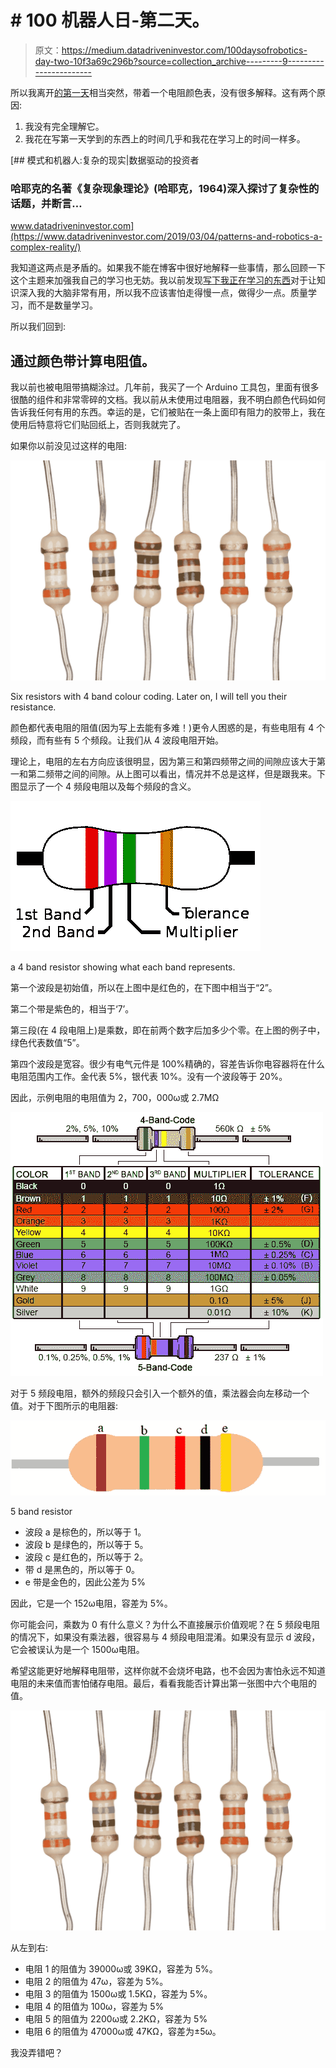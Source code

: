 # # 100 机器人日-第二天。

> 原文：<https://medium.datadriveninvestor.com/100daysofrobotics-day-two-10f3a69c296b?source=collection_archive---------9----------------------->

所以我离开[的第一天](https://medium.com/@IanAmes/100daysofrobotics-day-one-e425373f751c)相当突然，带着一个电阻颜色表，没有很多解释。这有两个原因:

1.  我没有完全理解它。
2.  我花在写第一天学到的东西上的时间几乎和我花在学习上的时间一样多。

[](https://www.datadriveninvestor.com/2019/03/04/patterns-and-robotics-a-complex-reality/) [## 模式和机器人:复杂的现实|数据驱动的投资者

### 哈耶克的名著《复杂现象理论》(哈耶克，1964)深入探讨了复杂性的话题，并断言…

www.datadriveninvestor.com](https://www.datadriveninvestor.com/2019/03/04/patterns-and-robotics-a-complex-reality/) 

我知道这两点是矛盾的。如果我不能在博客中很好地解释一些事情，那么回顾一下这个主题来加强我自己的学习也无妨。我以前发现[写下我正在学习的东西](https://medium.com/software-engineering-roundup)对于让知识深入我的大脑非常有用，所以我不应该害怕走得慢一点，做得少一点。质量学习，而不是数量学习。

所以我们回到:

## 通过颜色带计算电阻值。

我以前也被电阻带搞糊涂过。几年前，我买了一个 Arduino 工具包，里面有很多很酷的组件和非常零碎的文档。我以前从未使用过电阻器，我不明白颜色代码如何告诉我任何有用的东西。幸运的是，它们被贴在一条上面印有阻力的胶带上，我在使用后特意将它们贴回纸上，否则我就完了。

如果你以前没见过这样的电阻:

![](img/307f3deee1c780324f27fbe5c548824a.png)

Six resistors with 4 band colour coding. Later on, I will tell you their resistance.

颜色都代表电阻的阻值(因为写上去能有多难！)更令人困惑的是，有些电阻有 4 个频段，而有些有 5 个频段。让我们从 4 波段电阻开始。

理论上，电阻的左右方向应该很明显，因为第三和第四频带之间的间隙应该大于第一和第二频带之间的间隙。从上图可以看出，情况并不总是这样，但是跟我来。下图显示了一个 4 频段电阻以及每个频段的含义。

![](img/676c72b21a86cd38775a26fb9d14137a.png)

a 4 band resistor showing what each band represents.

第一个波段是初始值，所以在上图中是红色的，在下图中相当于“2”。

第二个带是紫色的，相当于‘7’。

第三段(在 4 段电阻上)是乘数，即在前两个数字后加多少个零。在上图的例子中，绿色代表数值“5”。

第四个波段是宽容。很少有电气元件是 100%精确的，容差告诉你电容器将在什么电阻范围内工作。金代表 5%，银代表 10%。没有一个波段等于 20%。

因此，示例电阻的电阻值为 2，700，000ω或 2.7MΩ

![](img/a19c5c6d828f1a2058a1c3501aec6289.png)

对于 5 频段电阻，额外的频段只会引入一个额外的值，乘法器会向左移动一个值。对于下图所示的电阻器:

![](img/b8b7d735cccb936c493dfb4f4885477d.png)

5 band resistor

*   波段 a 是棕色的，所以等于 1。
*   波段 b 是绿色的，所以等于 5。
*   波段 c 是红色的，所以等于 2。
*   带 d 是黑色的，所以等于 0。
*   e 带是金色的，因此公差为 5%

因此，它是一个 152ω电阻，容差为 5%。

你可能会问，乘数为 0 有什么意义？为什么不直接展示价值观呢？在 5 频段电阻的情况下，如果没有乘法器，很容易与 4 频段电阻混淆。如果没有显示 d 波段，它会被误认为是一个 1500ω电阻。

希望这能更好地解释电阻带，这样你就不会烧坏电路，也不会因为害怕永远不知道电阻的未来值而害怕储存电阻。最后，看看我能否计算出第一张图中六个电阻的值。

![](img/307f3deee1c780324f27fbe5c548824a.png)

从左到右:

*   电阻 1 的阻值为 39000ω或 39KΩ，容差为 5%。
*   电阻 2 的阻值为 47ω，容差为 5%。
*   电阻 3 的阻值为 1500ω或 1.5KΩ，容差为 5%。
*   电阻 4 的阻值为 100ω，容差为 5%
*   电阻 5 的阻值为 2200ω或 2.2KΩ，容差为 5%
*   电阻 6 的阻值为 47000ω或 47KΩ，容差为±5ω。

我没弄错吧？